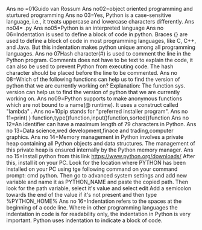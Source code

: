  Ans no =01Guido van Rossum
 Ans no02=object oriented programming and sturtured programming
 Ans no 03=Yes, Python is a case-sensitive language, i.e., it treats uppercase and lowercase         characters differently.
Ans no04=  .py
 Ans no05=Python is an interpreted language
 Ans no 06=Indentation is used to define a block of code in python. Braces {} are used to define a block of code in most programming languages, like C, C++, and Java. But this indentation makes python unique among all programming languages.
Ans no 07Hash character(#) is used to comment the line in the Python program. Comments does not have to be text to explain the code, it can also be used to prevent Python from executing code. The hash character should be placed before the line to be commented.
Ans no 08=Which of the following functions can help us to find the version of python that we are currently working on? Explanation: The function sys. version can help us to find the version of python that we are currently working on.
Ans no09=Python supports to make anonymous functions which are not bound to a name(@ runtime). It uses a construct called "lambda" .
Ans no=10pip stands for "preferred installer program".
Ans no 11=print( ) function,type()function,input()function,sorted()function
Ans no 12=An identifier can have a maximum length of 79 characters in Python.
Ans no 13=Data science,wed development,finace and trading,computer graphics.
Ans no 14=Memory management in Python involves a private heap containing all Python objects and data structures. The management of this private heap is ensured internally by the Python memory manager.
 Ans no 15=Install python from this link https://www.python.org/downloads/
After this, install it on your PC. Look for the location where PYTHON has been installed on your PC using tge following command on your command prompt: cmd python.
Then go to advanced system settings and add new variable and name it as PYTHON_NAME and paste the copied path.
Then look for the path variable, select it's value and select edit
Add a semicolon towards the end of the value if it's not present and then type %PYTHON_HOME%
Ans no 16=Indentation refers to the spaces at the beginning of a code line. Where in other programming languages the indentation in code is for readability only, the indentation in Python is very important. Python uses indentation to indicate a block of code.
